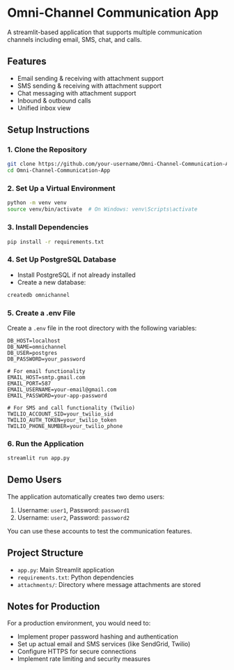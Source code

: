 # Omni-Channel Communication App

A streamlit-based application that supports multiple communication channels including email, SMS, chat, and calls.

## Features

- Email sending & receiving with attachment support
- SMS sending & receiving with attachment support
- Chat messaging with attachment support
- Inbound & outbound calls
- Unified inbox view

## Setup Instructions

### 1. Clone the Repository

```bash
git clone https://github.com/your-username/Omni-Channel-Communication-App.git
cd Omni-Channel-Communication-App
```

### 2. Set Up a Virtual Environment

```bash
python -m venv venv
source venv/bin/activate  # On Windows: venv\Scripts\activate
```

### 3. Install Dependencies

```bash
pip install -r requirements.txt
```

### 4. Set Up PostgreSQL Database

- Install PostgreSQL if not already installed
- Create a new database:

```bash
createdb omnichannel
```

### 5. Create a .env File

Create a `.env` file in the root directory with the following variables:

```
DB_HOST=localhost
DB_NAME=omnichannel
DB_USER=postgres
DB_PASSWORD=your_password

# For email functionality
EMAIL_HOST=smtp.gmail.com
EMAIL_PORT=587
EMAIL_USERNAME=your-email@gmail.com
EMAIL_PASSWORD=your-app-password

# For SMS and call functionality (Twilio)
TWILIO_ACCOUNT_SID=your_twilio_sid
TWILIO_AUTH_TOKEN=your_twilio_token
TWILIO_PHONE_NUMBER=your_twilio_phone
```

### 6. Run the Application

```bash
streamlit run app.py
```

## Demo Users

The application automatically creates two demo users:

1. Username: `user1`, Password: `password1`
2. Username: `user2`, Password: `password2`

You can use these accounts to test the communication features.

## Project Structure

- `app.py`: Main Streamlit application
- `requirements.txt`: Python dependencies
- `attachments/`: Directory where message attachments are stored

## Notes for Production

For a production environment, you would need to:
- Implement proper password hashing and authentication
- Set up actual email and SMS services (like SendGrid, Twilio)
- Configure HTTPS for secure connections
- Implement rate limiting and security measures
